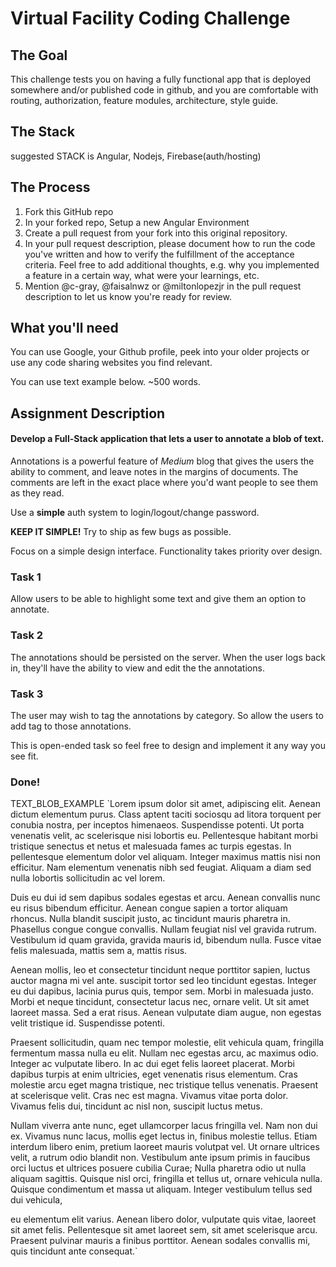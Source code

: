 
# Virtual Facility Coding Challenge

## The Goal
This challenge tests you on having a fully functional app that is deployed somewhere and/or published code in github, and you are comfortable with routing, authorization, feature modules, architecture, style guide.

## The Stack
suggested STACK is Angular, Nodejs, Firebase(auth/hosting)

## The Process
1. Fork this GitHub repo
1. In your forked repo, Setup a new Angular Environment
1. Create a pull request from your fork into this original repository.
1. In your pull request description, please document how to run the code you've written and how to verify the fulfillment of the acceptance criteria. Feel free to add additional thoughts, e.g. why you implemented a feature in a certain way, what were your learnings, etc.
1. Mention @c-gray, @faisalnwz or @miltonlopezjr in the pull request description to let us know you're ready for review.

## What you'll need
You can use Google, your Github profile, peek into your older projects or use any code sharing websites you find relevant.

You can use text example below. ~500 words.

## Assignment Description
#### Develop a Full-Stack application that lets a user to annotate a blob of text.
Annotations is a powerful feature of *Medium* blog that gives the users the ability to comment, and leave notes in the margins of documents. The comments are left in the exact place where you'd want people to see them as they read.

Use a **simple** auth system to login/logout/change password.

**KEEP IT SIMPLE!**
Try to ship as few bugs as possible.

Focus on a simple design interface. Functionality takes priority over design.

### Task 1

Allow users to be able to highlight some text and give them an option to annotate.

### Task 2
The annotations should be persisted on the server. When the user logs back in, they'll have the ability to view and edit the the annotations.

### Task 3
The user may wish to tag the annotations by category. So allow the users to add tag to those annotations.

This is open-ended task so feel free to design and implement it any way you see fit.

### Done!

TEXT_BLOB_EXAMPLE
`Lorem ipsum dolor sit amet, adipiscing elit. Aenean dictum elementum purus. Class aptent taciti sociosqu ad litora torquent per conubia nostra, per inceptos himenaeos. Suspendisse potenti. Ut porta venenatis velit, ac scelerisque nisi lobortis eu. Pellentesque habitant morbi tristique senectus et netus et malesuada fames ac turpis egestas. In pellentesque elementum dolor vel aliquam. Integer maximus mattis nisi non efficitur. Nam elementum venenatis nibh sed feugiat. Aliquam a diam sed nulla lobortis sollicitudin ac vel lorem.

Duis eu dui id sem dapibus sodales egestas et arcu. Aenean convallis nunc eu risus bibendum efficitur. Aenean congue sapien a tortor aliquam rhoncus. Nulla blandit suscipit justo, ac tincidunt mauris pharetra in. Phasellus congue congue convallis. Nullam feugiat nisl vel gravida rutrum. Vestibulum id quam gravida, gravida mauris id, bibendum nulla. Fusce vitae felis malesuada, mattis sem a, mattis risus.

Aenean mollis, leo et consectetur tincidunt neque porttitor sapien, luctus auctor magna mi vel ante.  suscipit tortor sed leo tincidunt egestas. Integer eu dui dapibus, lacinia purus quis, tempor sem. Morbi in malesuada justo. Morbi et neque tincidunt, consectetur lacus nec, ornare velit. Ut sit amet laoreet massa. Sed a erat risus. Aenean vulputate diam augue, non egestas velit tristique id. Suspendisse potenti.

Praesent sollicitudin, quam nec tempor molestie, elit  vehicula quam, fringilla fermentum massa nulla eu elit. Nullam nec egestas arcu, ac maximus odio. Integer ac vulputate libero. In ac dui eget felis laoreet placerat. Morbi dapibus turpis at enim ultricies, eget venenatis risus elementum. Cras molestie arcu eget magna tristique, nec tristique tellus venenatis. Praesent at scelerisque velit. Cras nec est magna. Vivamus vitae porta dolor. Vivamus felis dui, tincidunt ac nisl non, suscipit luctus metus.

Nullam viverra ante nunc, eget ullamcorper lacus fringilla vel. Nam non dui ex. Vivamus nunc lacus, mollis eget lectus in, finibus molestie tellus. Etiam interdum libero enim, pretium laoreet mauris volutpat vel. Ut ornare ultrices velit, a rutrum odio blandit non. Vestibulum ante ipsum primis in faucibus orci luctus et ultrices posuere cubilia Curae; Nulla pharetra odio ut nulla aliquam sagittis. Quisque nisl orci, fringilla et tellus ut, ornare vehicula nulla. Quisque condimentum et massa ut aliquam. Integer vestibulum tellus sed dui vehicula, 

eu elementum elit varius. Aenean libero dolor, vulputate quis vitae, laoreet sit amet felis. Pellentesque sit amet laoreet sem, sit amet scelerisque arcu. Praesent pulvinar mauris a finibus porttitor. Aenean sodales convallis mi, quis tincidunt ante consequat.`

